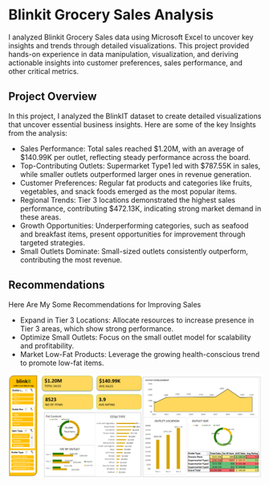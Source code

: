 # Blinkit Grocery Sales Analysis

I analyzed Blinkit Grocery Sales data using Microsoft Excel to uncover key insights and trends through detailed visualizations. This project provided hands-on experience in data manipulation, visualization, and deriving actionable insights into customer preferences, sales performance, and other critical metrics.

##  Project Overview
In this project, I analyzed the BlinkIT dataset to create detailed visualizations that uncover essential business insights. Here are some of the key Insights from the analysis:

- Sales Performance: Total sales reached $1.20M, with an average of $140.99K per outlet, reflecting steady performance across the board.
- Top-Contributing Outlets: Supermarket Type1 led with $787.55K in sales, while smaller outlets outperformed larger ones in revenue generation.
- Customer Preferences: Regular fat products and categories like fruits, vegetables, and snack foods emerged as the most popular items.
- Regional Trends: Tier 3 locations demonstrated the highest sales performance, contributing $472.13K, indicating strong market demand in these areas.
- Growth Opportunities: Underperforming categories, such as seafood and breakfast items, present opportunities for improvement through targeted strategies.
- Small Outlets Dominate: Small-sized outlets consistently outperform, contributing the most revenue.

## Recommendations
Here Are My Some Recommendations for Improving Sales

- Expand in Tier 3 Locations: Allocate resources to increase presence in Tier 3 areas, which show strong performance.
- Optimize Small Outlets: Focus on the small outlet model for scalability and profitability.
- Market Low-Fat Products: Leverage the growing health-conscious trend to promote low-fat items.


<img src="Blinkit Dashboard Image.png">


